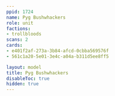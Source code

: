 ```yaml
---
ppid: 1724
name: Pyg Bushwhackers
role: unit
factions:
- trollbloods
scans: 2
cards:
- e401f2af-273a-3b84-afcd-0cbba569576f
- 561c1a20-5e01-3e4c-a04a-b311d5ee8ff5

layout: model
title: Pyg Bushwhackers
disableToc: true
hidden: true
---
```

